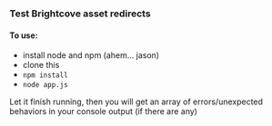 ### Test Brightcove asset redirects

#### To use:
- install node and npm (ahem... jason)
- clone this
- `npm install`
- `node app.js`

Let it finish running, then you will get an array of errors/unexpected behaviors in your console output (if there are any)
